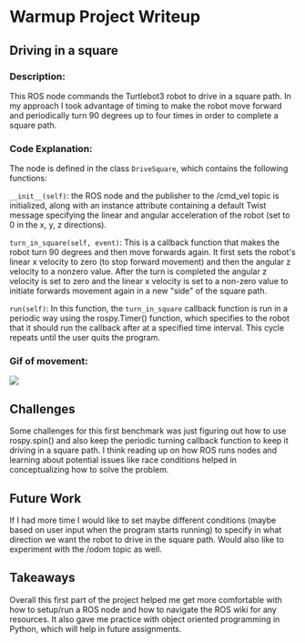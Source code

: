 # Warmup Project Writeup

## Driving in a square

### Description:
This ROS node commands the Turtlebot3 robot to drive in a square path. In my approach
I took advantage of timing to make the robot move forward and periodically turn 90 degrees up to four times in order to complete a square path. 

### Code Explanation:
The node is defined in the class `DriveSquare`, which contains the following functions:

`__init__(self)`: the ROS node and the publisher to the /cmd_vel topic is initialized, along with an instance attribute containing a default Twist message specifying the linear and angular acceleration of the robot (set to 0 in the x, y, z directions).

`turn_in_square(self, event)`: This is a callback function that makes the robot turn 90 degrees and then move forwards again. It first sets the robot's linear x velocity to zero (to stop forward movement) and then the angular z velocity to a nonzero value. After the turn is completed the angular z velocity is set to zero and the linear x velocity is set to a non-zero value to initiate forwards movement again in a new "side" of the square path.

`run(self)`: In this function, the `turn_in_square` callback function is run in a periodic way using the rospy.Timer() function, which specifies to the robot that it should run the callback after at a specified time interval. This cycle repeats until the user quits the program. 

### Gif of movement:

![](https://github.com/schang7/warmup_project/blob/851ee79972db51cb5c71b61d9367554a4b457123/drive_square.GIF)

## Challenges
Some challenges for this first benchmark was just figuring out how to use rospy.spin() and also keep the periodic turning callback function to keep it driving in a square path. I think reading up on how ROS runs nodes and learning about potential issues like race conditions helped in conceptualizing how to solve the problem.

## Future Work
If I had more time I would like to set maybe different conditions (maybe based on user input when the program starts running) to specify in what direction we want the robot to drive in the square path. Would also like to experiment with the /odom topic as well.

## Takeaways
Overall this first part of the project helped me get more comfortable with how to setup/run a ROS node and how to navigate the ROS wiki for any resources. It also gave me practice with object oriented programming in Python, which will help in future assignments. 



